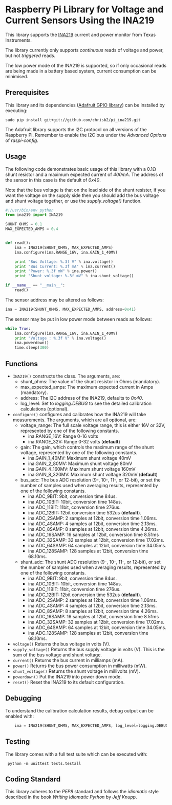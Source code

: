 # Raspberry Pi Library for Voltage and Current Sensors Using the INA219

This library supports the [INA219](http://www.ti.com/lit/ds/symlink/ina219.pdf) 
current and power monitor from Texas Instruments.

The library currently only supports _continuous_ reads of voltage and 
power, but not _triggered_ reads.

The low power mode of the INA219 is supported, so if only occasional 
reads are being made in a battery based system, current consumption can 
be minimised.

## Prerequisites

This library and its dependencies 
([Adafruit GPIO library](https://github.com/adafruit/Adafruit_Python_GPIO)) 
can be installed by executing:

```shell
sudo pip install git+git://github.com/chrisb2/pi_ina219.git
```

The Adafruit library supports the I2C protocol on all versions of the 
Raspberry Pi. Remember to enable the I2C bus under the *Advanced Options* 
of *raspi-config*.

## Usage

The following code demonstrates basic usage of this library with a 
0.1&Omega; shunt resistor and a maximum expected current of _400mA_. 
The address of the sensor in this case is the default of _0x40_.

Note that the bus voltage is that on the load side of the shunt resister, 
if you want the voltage on the supply side then you should add the bus
voltage and shunt voltage together, or use the *supply_voltage()* 
function.

```python
#!/usr/bin/env python
from ina219 import INA219

SHUNT_OHMS = 0.1
MAX_EXPECTED_AMPS = 0.4


def read():
    ina = INA219(SHUNT_OHMS, MAX_EXPECTED_AMPS)
    ina.configure(ina.RANGE_16V, ina.GAIN_1_40MV)

    print "Bus Voltage: %.3f V" % ina.voltage()
    print "Bus Current: %.3f mA" % ina.current()
    print "Power: %.3f mW" % ina.power()
    print "Shunt voltage: %.3f mV" % ina.shunt_voltage()

if __name__ == "__main__":
    read()
```

The sensor address may be altered as follows:

```python
ina = INA219(SHUNT_OHMS, MAX_EXPECTED_AMPS, address=0x41)
```

The sensor may be put in low power mode between reads as follows:

```python
while True:
    ina.configure(ina.RANGE_16V, ina.GAIN_1_40MV)
    print "Voltage : %.3f V" % ina.voltage()
    ina.powerdown()
    time.sleep(300)
```

## Functions

* `INA219()` constructs the class.
The arguments, are:
    * shunt_ohms: The value of the shunt resistor in Ohms (mandatory).
    * max_expected_amps: The maximum expected current in Amps (mandatory).
    * address: The I2C address of the INA219, defaults to *0x40*.
    * log_level: Set to _logging.DEBUG_ to see the detailed calibration calculations (optional).
* `configure()` configures and calibrates how the INA219 will take measurements.
The arguments, which are all optional, are:
    * voltage_range: The full scale voltage range, this is either 16V or 32V, 
    represented by one of the following constants.
        * ina.RANGE_16V: Range 0-16 volts
        * ina.RANGE_32V: Range 0-32 volts (**default**)
    * gain: The gain, which controls the maximum range of the shunt voltage, represented by one of the following constants. 
        * ina.GAIN_1_40MV: Maximum shunt voltage 40mV
        * ina.GAIN_2_80MV: Maximum shunt voltage 80mV
        * ina.GAIN_4_160MV: Maximum shunt voltage 160mV
        * ina.GAIN_8_320MV: Maximum shunt voltage 320mV (**default**)
    * bus_adc: The bus ADC resolution (9-, 10-, 11-, or 12-bit), or
        set the number of samples used when averaging results, represented by
        one of the following constants.
        * ina.ADC_9BIT: 9bit, conversion time 84us.
        * ina.ADC_10BIT: 10bit, conversion time 148us.
        * ina.ADC_11BIT: 11bit, conversion time 276us.
        * ina.ADC_12BIT: 12bit conversion time 532us (**default**).
        * ina.ADC_2SAMP: 2 samples at 12bit, conversion time 1.06ms.
        * ina.ADC_4SAMP: 4 samples at 12bit, conversion time 2.13ms.
        * ina.ADC_8SAMP: 8 samples at 12bit, conversion time 4.26ms.
        * ina.ADC_16SAMP: 16 samples at 12bit, conversion time 8.51ms
        * ina.ADC_32SAMP: 32 samples at 12bit, conversion time 17.02ms.
        * ina.ADC_64SAMP: 64 samples at 12bit, conversion time 34.05ms.
        * ina.ADC_128SAMP: 128 samples at 12bit, conversion time 68.10ms.
    * shunt_adc: The shunt ADC resolution (9-, 10-, 11-, or 12-bit), or
        set the number of samples used when averaging results, represented by
        one of the following constants.
        * ina.ADC_9BIT: 9bit, conversion time 84us.
        * ina.ADC_10BIT: 10bit, conversion time 148us.
        * ina.ADC_11BIT: 11bit, conversion time 276us.
        * ina.ADC_12BIT: 12bit conversion time 532us (**default**).
        * ina.ADC_2SAMP: 2 samples at 12bit, conversion time 1.06ms.
        * ina.ADC_4SAMP: 4 samples at 12bit, conversion time 2.13ms.
        * ina.ADC_8SAMP: 8 samples at 12bit, conversion time 4.26ms.
        * ina.ADC_16SAMP: 16 samples at 12bit, conversion time 8.51ms
        * ina.ADC_32SAMP: 32 samples at 12bit, conversion time 17.02ms.
        * ina.ADC_64SAMP: 64 samples at 12bit, conversion time 34.05ms.
        * ina.ADC_128SAMP: 128 samples at 12bit, conversion time 68.10ms.
* `voltage()` Returns the bus voltage in volts (V).
* `supply_voltage()` Returns the bus supply voltage in volts (V). This 
    is the sum of the bus voltage and shunt voltage.
* `current()` Returns the bus current in milliamps (mA).
* `power()` Returns the bus power consumption in milliwatts (mW).
* `shunt_voltage()` Returns the shunt voltage in millivolts (mV).
* `powerdown()` Put the INA219 into power down mode.
* `reset()` Reset the INA219 to its default configuration.

## Debugging

To understand the calibration calculation results, debug output can be 
enabled with:

```python
    ina = INA219(SHUNT_OHMS, MAX_EXPECTED_AMPS, log_level=logging.DEBUG)
```

## Testing

The library comes with a full test suite which can be executed with:

```shell
 python -m unittest tests.testall
```

## Coding Standard

This library adheres to the *PEP8* standard and follows the *idiomatic* 
style described in the book *Writing Idiomatic Python* by *Jeff Knupp*.
